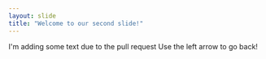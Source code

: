 ```yaml
---
layout: slide
title: "Welcome to our second slide!"
---
```

I'm adding some text due to the pull request
Use the left arrow to go back!
